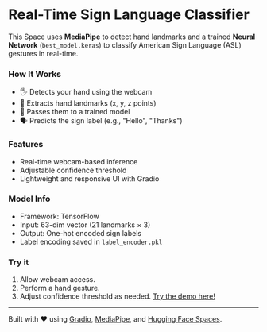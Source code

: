 # Real-Time Sign Language Classifier

This Space uses **MediaPipe** to detect hand landmarks and a trained **Neural Network** (`best_model.keras`) to classify American Sign Language (ASL) gestures in real-time.

### How It Works

- 🖐️ Detects your hand using the webcam
- 📌 Extracts hand landmarks (x, y, z points)
- 🧠 Passes them to a trained model
- 🗣️ Predicts the sign label (e.g., "Hello", "Thanks")

### Features

- Real-time webcam-based inference
- Adjustable confidence threshold
- Lightweight and responsive UI with Gradio

### Model Info

- Framework: TensorFlow
- Input: 63-dim vector (21 landmarks × 3)
- Output: One-hot encoded sign labels
- Label encoding saved in `label_encoder.pkl`

### Try it

1. Allow webcam access.
2. Perform a hand gesture.
3. Adjust confidence threshold as needed.
[Try the demo here!](https://speccco-sign-language.hf.space/?__theme=dark)
---

Built with ❤️ using [Gradio](https://gradio.app), [MediaPipe](https://mediapipe.dev), and [Hugging Face Spaces](https://huggingface.co/spaces).
